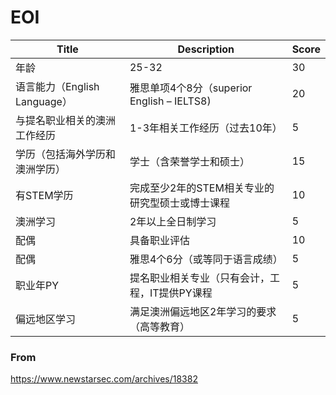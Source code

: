 # EOI
|Title|Description|Score|
|---|---|---|
|年龄|25-32|30|
|语言能力（English Language）|雅思单项4个8分（superior English – IELTS8)|20|
|与提名职业相关的澳洲工作经历|1-3年相关工作经历（过去10年）|5|
|学历（包括海外学历和澳洲学历）|学士（含荣誉学士和硕士）|15|
|有STEM学历|完成至少2年的STEM相关专业的研究型硕士或博士课程|10|
|澳洲学习|2年以上全日制学习|5|
|配偶|具备职业评估|10|
|配偶|雅思4个6分（或等同于语言成绩）|5|
|职业年PY|提名职业相关专业（只有会计，工程，IT提供PY课程|5|
|偏远地区学习|满足澳洲偏远地区2年学习的要求（高等教育）|5|

### From 
https://www.newstarsec.com/archives/18382
